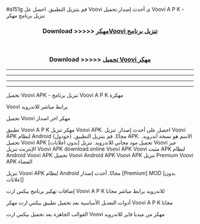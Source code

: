 #a151g قم بتنزيل التطبيق. احصل عل Voovi  ى أحدث إصدار.تحميل Voovi  A P K - تنزيل برنامج مهكر



<div align="center">
<h3>Download >>>>> <a href="https://ar-sites.web.app/?ar= Voovi ">مهكرVoovi  تنزيل برنامج</a></h3><br>

<h3>Download >>>>> <a href="https://ar-sites.web.app/?ar= Voovi ">تحميل Voovi  مهكر</a></h3>
</div>


----------------------------------------------------------

----------------------------------------------------------

----------------------------------------------------------

----------------------------------------------------------


تحميل Voovi  APK - تنزيل برنامج Voovi  A P K مهكرة

Voovi  برابط مباشر للاندرويد

تحميل Voovi  مهكر اخر اصدار

تطبيق Voovi  A P K مهكر
تنزيل Voovi  APK. احصل على أحدث إصدار.
تنزيل Voovi  APK لنظام Android مجانًا.
قم بتنزيل التطبيق. {جودول} APK. الاسم هو نسخة أندرويد.
تحميل Voovi  APK [بدون اعلانات]
تحميل مود مجاني للاندرويد.
تنزيل Voovi  عبر الإنترنت
تنزيل Voovi  APK
download.online Voovi  APK
Voovi  مثبت APK لنظام Android
Voovi  APK
تحميل Voovi  Android APK
Voovi  APK تنزيل Premium
Voovi  APK الفضاء

تنزيل Voovi  APK لنظام Android مجانًا. أحدث إصدار [Premium] MOD [بدون إعلانات]

إضافات تهكير برنامج بيكس ارت Voovi  A P K للاندرويد برابط مباشر مجانا

أدوات التعديل الأساسية بعد تحميل تطبيق بيكس ارت مهكر Voovi  A P K مجانا

القوالب الجاهزة بعد تحميل بيكس ارت Voovi  مهكر من ميديا فاير للاندرويد



